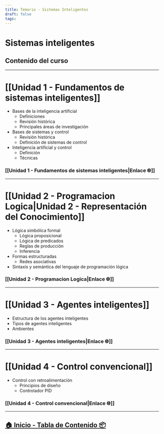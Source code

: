 ```yaml
---
title: Temario - Sistemas Inteligentes
draft: false
tags:
---
```


# Sistemas inteligentes
## Contenido del curso

----
# [[Unidad 1 - Fundamentos de sistemas inteligentes]]

- Bases de la inteligencia artificial
	- Definiciones
	- Revisión histórica
	- Principales áreas de investigación
- Bases de sistemas y control
	- Revisión histórica
	- Definición de sistemas de control
- Inteligencia artificial y control
	- Definición
	- Técnicas
### [[Unidad 1 - Fundamentos de sistemas inteligentes|Enlace 🌐]]

---
# [[Unidad 2 - Programacion Logica|Unidad 2 - Representación del Conocimiento]]

- Lógica simbólica formal
	- Lógica proposicional
	- Lógica de predicados
	- Reglas de producción
	- Inferencia
- Formas estructuradas
	- Redes asociativas
- Sintaxis y semántica del lenguaje de programación lógica
### [[Unidad 2 - Programacion Logica|Enlace 🌐]]

---
# [[Unidad 3 - Agentes inteligentes]]
- Estructura de los agentes inteligentes
- Tipos de agentes inteligentes
- Ambientes

### [[Unidad 3 - Agentes inteligentes|Enlace 🌐]]

---
# [[Unidad 4 - Control convencional]]
- Control con retroalimentación
	- Principios de diseño
	- Controlador PID

### [[Unidad 4 - Control convencional|Enlace 🌐]]

----
## [🏠 Inicio - Tabla de Contenido 📦](https://diegoal1811.github.io/Notas/)
